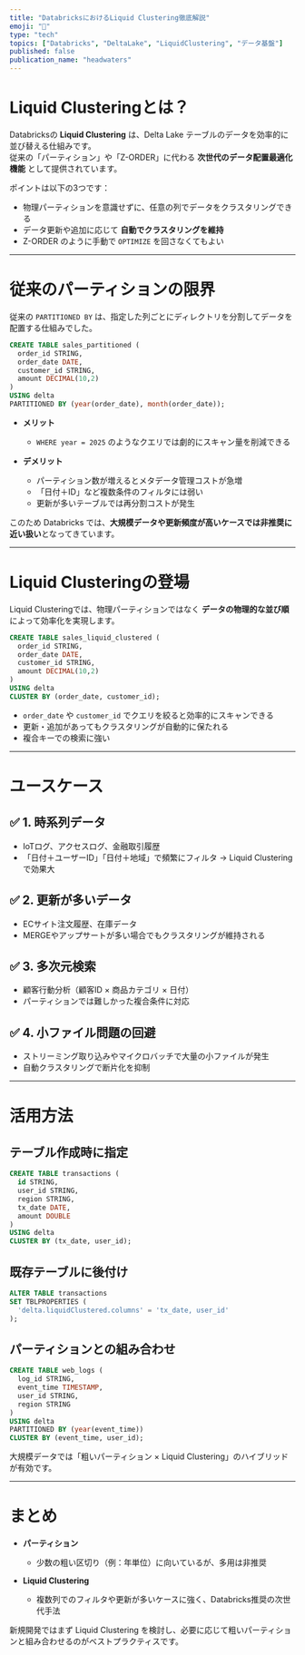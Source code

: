 ```yaml
---
title: "DatabricksにおけるLiquid Clustering徹底解説"
emoji: "🌱"
type: "tech"
topics: ["Databricks", "DeltaLake", "LiquidClustering", "データ基盤"]
published: false
publication_name: "headwaters"
---
```


# Liquid Clusteringとは？

Databricksの **Liquid Clustering** は、Delta Lake テーブルのデータを効率的に並び替える仕組みです。  
従来の「パーティション」や「Z-ORDER」に代わる **次世代のデータ配置最適化機能** として提供されています。  

ポイントは以下の3つです：  
- 物理パーティションを意識せずに、任意の列でデータをクラスタリングできる  
- データ更新や追加に応じて **自動でクラスタリングを維持**  
- Z-ORDER のように手動で `OPTIMIZE` を回さなくてもよい  

---

# 従来のパーティションの限界

従来の `PARTITIONED BY` は、指定した列ごとにディレクトリを分割してデータを配置する仕組みでした。  

```sql
CREATE TABLE sales_partitioned (
  order_id STRING,
  order_date DATE,
  customer_id STRING,
  amount DECIMAL(10,2)
)
USING delta
PARTITIONED BY (year(order_date), month(order_date));
````

* **メリット**

  * `WHERE year = 2025` のようなクエリでは劇的にスキャン量を削減できる

* **デメリット**

  * パーティション数が増えるとメタデータ管理コストが急増
  * 「日付＋ID」など複数条件のフィルタには弱い
  * 更新が多いテーブルでは再分割コストが発生

このため Databricks では、**大規模データや更新頻度が高いケースでは非推奨に近い扱い**となってきています。

---

# Liquid Clusteringの登場

Liquid Clusteringでは、物理パーティションではなく **データの物理的な並び順** によって効率化を実現します。

```sql
CREATE TABLE sales_liquid_clustered (
  order_id STRING,
  order_date DATE,
  customer_id STRING,
  amount DECIMAL(10,2)
)
USING delta
CLUSTER BY (order_date, customer_id);
```

* `order_date` や `customer_id` でクエリを絞ると効率的にスキャンできる
* 更新・追加があってもクラスタリングが自動的に保たれる
* 複合キーでの検索に強い

---

# ユースケース

## ✅ 1. 時系列データ

* IoTログ、アクセスログ、金融取引履歴
* 「日付＋ユーザーID」「日付＋地域」で頻繁にフィルタ → Liquid Clusteringで効果大

## ✅ 2. 更新が多いデータ

* ECサイト注文履歴、在庫データ
* MERGEやアップサートが多い場合でもクラスタリングが維持される

## ✅ 3. 多次元検索

* 顧客行動分析（顧客ID × 商品カテゴリ × 日付）
* パーティションでは難しかった複合条件に対応

## ✅ 4. 小ファイル問題の回避

* ストリーミング取り込みやマイクロバッチで大量の小ファイルが発生
* 自動クラスタリングで断片化を抑制

---

# 活用方法

## テーブル作成時に指定

```sql
CREATE TABLE transactions (
  id STRING,
  user_id STRING,
  region STRING,
  tx_date DATE,
  amount DOUBLE
)
USING delta
CLUSTER BY (tx_date, user_id);
```

## 既存テーブルに後付け

```sql
ALTER TABLE transactions
SET TBLPROPERTIES (
  'delta.liquidClustered.columns' = 'tx_date, user_id'
);
```

## パーティションとの組み合わせ

```sql
CREATE TABLE web_logs (
  log_id STRING,
  event_time TIMESTAMP,
  user_id STRING,
  region STRING
)
USING delta
PARTITIONED BY (year(event_time))
CLUSTER BY (event_time, user_id);
```

大規模データでは「粗いパーティション × Liquid Clustering」のハイブリッドが有効です。

---

# まとめ

* **パーティション**

  * 少数の粗い区切り（例：年単位）に向いているが、多用は非推奨

* **Liquid Clustering**

  * 複数列でのフィルタや更新が多いケースに強く、Databricks推奨の次世代手法

新規開発ではまず Liquid Clustering を検討し、必要に応じて粗いパーティションと組み合わせるのがベストプラクティスです。
